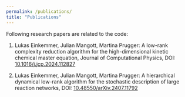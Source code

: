 ```yaml
---
permalink: /publications/
title: "Publications"
---
```


Following research papers are related to the code:

1. Lukas Einkemmer, Julian Mangott, Martina Prugger: A low-rank complexity reduction algorithm for the high-dimensional kinetic chemical master equation, Journal of Computational Physics, DOI: [10.1016/j.jcp.2024.112827](https://doi.org/10.1016/j.jcp.2024.112827)

2. Lukas Einkemmer, Julian Mangott, Martina Prugger: A hierarchical dynamical low-rank algorithm for the stochastic description of large reaction networks, DOI: [10.48550/arXiv.2407.11792](https://doi.org/10.48550/arXiv.2407.11792)
